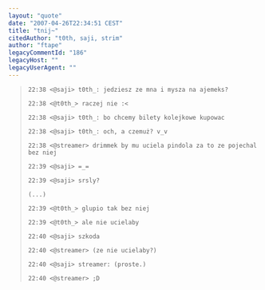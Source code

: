 ```yaml
---
layout: "quote"
date: "2007-04-26T22:34:51 CEST"
title: "tnij~"
citedAuthor: "t0th, saji, strim"
author: "ftape"
legacyCommentId: "186"
legacyHost: ""
legacyUserAgent: ""
---
```



<blockquote><tt><p><code>22:38 &lt;@saji&gt; t0th_: jedziesz ze mna i mysza na ajemeks?<br>
22:38 &lt;@t0th_&gt; raczej nie :&lt;<br>
22:38 &lt;@saji&gt; t0th_: bo chcemy bilety kolejkowe kupowac<br>
22:38 &lt;@saji&gt; t0th_: och, a czemuż? v_v<br>
22:38 &lt;@streamer&gt; drimmek by mu uciela pindola za to ze pojechal bez niej<br>
22:39 &lt;@saji&gt; =_=<br>
22:39 &lt;@saji&gt; srsly?<br>
(...)<br>
22:39 &lt;@t0th_&gt; glupio tak bez niej<br>
22:39 &lt;@t0th_&gt; ale nie ucielaby<br>
22:40 &lt;@saji&gt; szkoda<br>
22:40 &lt;@streamer&gt; (ze nie ucielaby?)<br>
22:40 &lt;@saji&gt; streamer: (proste.)<br>
22:40 &lt;@streamer&gt; ;D</code></p></tt></blockquote>
